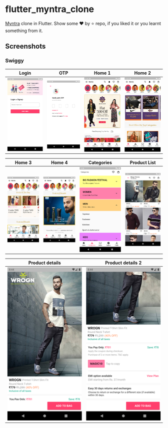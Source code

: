# flutter_myntra_clone

[Myntra](https://play.google.com/store/apps/details?id=com.myntra.android) clone in Flutter. Show some :heart: by :star: repo, if you liked it or you learnt something from it.

## Screenshots
### Swiggy

Login               |  OTP                       | Home 1                            |  Home 2 
:-------------------------:|:-------------------------:|:-------------------------:|:-------------------------:
![](screenshots/login.png)|![](screenshots/otp.png)|![](screenshots/home_1.png)|![](screenshots/home_2.png)|

Home 3               |  Home 4                       | Categories                            |  Product List 
:-------------------------:|:-------------------------:|:-------------------------:|:-------------------------:
![](screenshots/home_3.png)|![](screenshots/home_4.png)|![](screenshots/categories.png)|![](screenshots/product_list.png)|

Product details               |  Product details 2    
:-------------------------:|:-------------------------:
![](screenshots/product_details_1.png)|![](screenshots/product_details_2.png)|